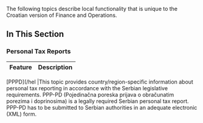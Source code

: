 The following topics describe local functionality that is unique to the Croatian version of Finance and Operations.

## In This Section

### Personal Tax Reports

**Feature**|**Description**
:-|:-
[PPPD](/hel 
|This topic provides country/region-specific information about personal tax reporting in accordance with the Serbian legislative requirements. PPP-PD (Pojedinačna poreska prijava o obračunatim porezima i doprinosima) is a legally required Serbian personal tax report. PPP-PD has to be submitted to Serbian authorities in an adequate electronic (XML) form.